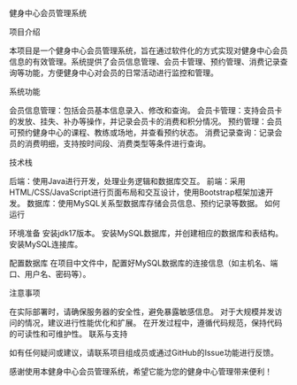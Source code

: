 健身中心会员管理系统

项目介绍

本项目是一个健身中心会员管理系统，旨在通过软件化的方式实现对健身中心会员信息的有效管理。系统提供了会员信息管理、会员卡管理、预约管理、消费记录查询等功能，方便健身中心对会员的日常活动进行监控和管理。

系统功能

会员信息管理：包括会员基本信息录入、修改和查询。
会员卡管理：支持会员卡的发放、挂失、补办等操作，并记录会员卡的消费和积分情况。
预约管理：会员可预约健身中心的课程、教练或场地，并查看预约状态。
消费记录查询：记录会员的消费明细，支持按时间段、消费类型等条件进行查询。

技术栈

后端：使用Java进行开发，处理业务逻辑和数据库交互。
前端：采用HTML/CSS/JavaScript进行页面布局和交互设计，使用Bootstrap框架加速开发。
数据库：使用MySQL关系型数据库存储会员信息、预约记录等数据。
如何运行

环境准备
安装jdk17版本。
安装MySQL数据库，并创建相应的数据库和表结构。
安装MySQL连接库。

配置数据库
在项目中文件中，配置好MySQL数据库的连接信息（如主机名、端口、用户名、密码等）。

注意事项

在实际部署时，请确保服务器的安全性，避免暴露敏感信息。
对于大规模并发访问的情况，建议进行性能优化和扩展。
在开发过程中，遵循代码规范，保持代码的可读性和可维护性。
联系与支持

如有任何疑问或建议，请联系项目组成员或通过GitHub的Issue功能进行反馈。

感谢使用本健身中心会员管理系统，希望它能为您的健身中心管理带来便利！
